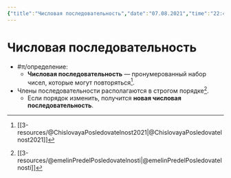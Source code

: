 ```yaml
---
{"title":"Числовая последовательность","date":"07.08.2021","time":"22:46","aliases":[],"tags":["математика"],"dg-publish":true,"permalink":"/7-radio-engineering/chislovaya-posledovatelnost/","dgPassFrontmatter":true}
---
```



# Числовая последовательность

- #π/определение:
	- **Числовая последовательность** — пронумерованный набор чисел, которые могут повторяться[^1].
- Члены последовательности располагаются в строгом порядке[^2].
	- Если порядок изменить, получится **новая числовая последовательность**. 

[^1]: [[3-resources/@ChislovayaPosledovatelnost2021\|@ChislovayaPosledovatelnost2021]]
[^2]: [[3-resources/@emelinPredelPosledovatelnosti\|@emelinPredelPosledovatelnosti]]